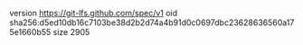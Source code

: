 version https://git-lfs.github.com/spec/v1
oid sha256:d5ed10db16c7103be38d2b2d74a4b91d0c0697dbc23628636560a175e1660b55
size 2905
